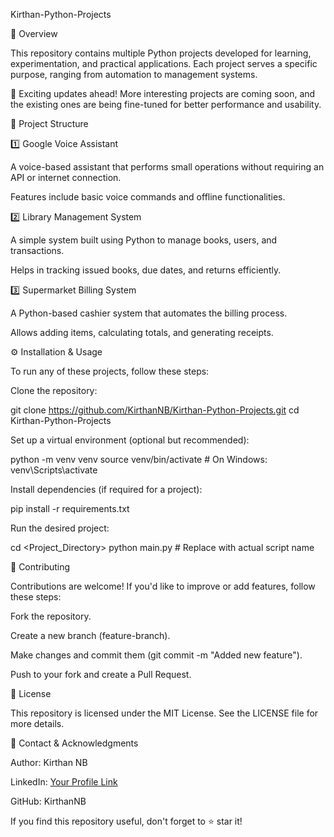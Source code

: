 Kirthan-Python-Projects

 

📌 Overview

This repository contains multiple Python projects developed for learning, experimentation, and practical applications. Each project serves a specific purpose, ranging from automation to management systems.

🚀 Exciting updates ahead! More interesting projects are coming soon, and the existing ones are being fine-tuned for better performance and usability.

📁 Project Structure

1️⃣ Google Voice Assistant

A voice-based assistant that performs small operations without requiring an API or internet connection.

Features include basic voice commands and offline functionalities.

2️⃣ Library Management System

A simple system built using Python to manage books, users, and transactions.

Helps in tracking issued books, due dates, and returns efficiently.

3️⃣ Supermarket Billing System

A Python-based cashier system that automates the billing process.

Allows adding items, calculating totals, and generating receipts.

⚙ Installation & Usage

To run any of these projects, follow these steps:

Clone the repository:

git clone https://github.com/KirthanNB/Kirthan-Python-Projects.git
cd Kirthan-Python-Projects

Set up a virtual environment (optional but recommended):

python -m venv venv
source venv/bin/activate  # On Windows: venv\Scripts\activate

Install dependencies (if required for a project):

pip install -r requirements.txt

Run the desired project:

cd <Project_Directory>
python main.py  # Replace with actual script name

🤝 Contributing

Contributions are welcome! If you'd like to improve or add features, follow these steps:

Fork the repository.

Create a new branch (feature-branch).

Make changes and commit them (git commit -m "Added new feature").

Push to your fork and create a Pull Request.

📜 License

This repository is licensed under the MIT License. See the LICENSE file for more details.

🌟 Contact & Acknowledgments

Author: Kirthan NB

LinkedIn: [Your Profile Link](https://www.linkedin.com/in/kirthan-nb-8b522530b/)

GitHub: KirthanNB

If you find this repository useful, don't forget to ⭐ star it!